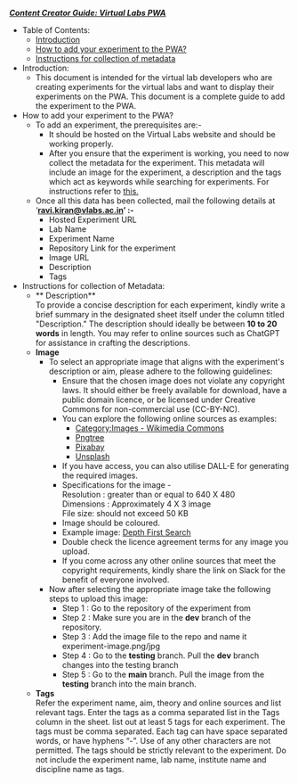 **_<span style="text-decoration:underline;">Content Creator Guide: Virtual Labs PWA</span>_**



* Table of Contents:
    * [Introduction](#bookmark=id.wko2qzbs0yx0)
    * [How to add your experiment to the PWA?](#bookmark=id.pjdlw68s8zuz)
    * [Instructions for collection of metadata](#bookmark=id.iac3sazf81zo)
* Introduction:
    * This document is intended for the virtual lab developers who are creating experiments for the virtual labs and want to display their experiments on the PWA. This document is a complete guide to add the experiment to the PWA.
* How to add your experiment to the PWA?
    * To add an experiment, the prerequisites are:-
        * It should be hosted on the Virtual Labs website and should be working properly. 
        * After you ensure that the experiment is working, you need to now collect the metadata for the experiment. This metadata will include an image for the experiment, a description and the tags which act as keywords while searching for experiments. For instructions refer to [this.](#bookmark=id.iac3sazf81zo)
    * Once all this data has been collected, mail the following details at ‘**[ravi.kiran@vlabs.ac.in](mailto:ravi.kiran@vlabs.ac.in)’ :-**
        * Hosted Experiment URL
        * Lab Name
        * Experiment Name
        * Repository Link for the experiment
        * Image URL
        * Description
        * Tags
* Instructions for collection of Metadata:
    * ** Description** \
To provide a concise description for each experiment, kindly write a brief summary in the designated sheet itself under the column titled "Description." The description should ideally be between **10 to 20 words** in length. You may refer to online sources such as ChatGPT for assistance in crafting the descriptions.
    * **Image**
        * To select an appropriate image that aligns with the experiment's description or aim, please adhere to the following guidelines:
            * Ensure that the chosen image does not violate any copyright laws. It should either be freely available for download, have a public domain licence, or be licensed under Creative Commons for non-commercial use (CC-BY-NC).
            * You can explore the following online sources as examples:
                * [Category:Images - Wikimedia Commons](https://commons.wikimedia.org/wiki/Category:Images)
                * [Pngtree](https://pngtree.com/)
                * [Pixabay](https://pixabay.com/)
                * [Unsplash](https://unsplash.com/)
            * If you have access, you can also utilise DALL-E for generating the required images.
            * Specifications for the image -  \
Resolution : greater than or equal to 640 X 480  \
Dimensions : Approximately 4 X 3 image  \
File size: should not exceed 50 KB
            * Image should be coloured.
            * Example image: [Depth First Search](https://encrypted-tbn0.gstatic.com/images?q=tbn:ANd9GcQjOsQbQfN89fxRlSzJ9JOCLu6uAyrW5xsUjA&usqp=CAU)
            * Double check the licence agreement terms for any image you upload.
            * If you come across any other online sources that meet the copyright requirements, kindly share the link on Slack for the benefit of everyone involved.
        * Now after selecting the appropriate image take the following steps to upload this image:
            * Step 1 : Go to the repository of the experiment from 
            * Step 2 : Make sure you are in the **dev** branch of the repository.
            * Step 3 : Add the image file to the repo and name it  experiment-image.png/jpg
            * Step 4 :  Go to the **testing** branch. Pull the **dev** branch changes into the testing branch
            * Step 5 : Go to the **main** branch. Pull the image from the **testing** branch into the main branch.
    * **Tags** \
Refer the experiment name, aim, theory and online sources and list relevant tags. Enter the tags as a comma separated list in the Tags column in the sheet. list out at least 5 tags for each  experiment. The tags must be comma separated. Each tag can  have space separated words, or have hyphens “-”. Use of any  other characters are not permitted. The tags should be strictly relevant  to the experiment. Do not include the experiment name, lab name, institute name and discipline name as tags.